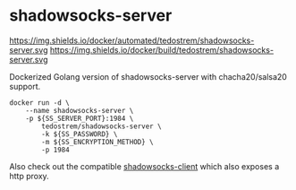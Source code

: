 # shadowsocks-server
https://img.shields.io/docker/automated/tedostrem/shadowsocks-server.svg
https://img.shields.io/docker/build/tedostrem/shadowsocks-server.svg

Dockerized Golang version of shadowsocks-server with chacha20/salsa20 support.
```
docker run -d \
	--name shadowsocks-server \
	-p ${SS_SERVER_PORT}:1984 \
		tedostrem/shadowsocks-server \
		-k ${SS_PASSWORD} \
		-m ${SS_ENCRYPTION_METHOD} \
		-p 1984
```
Also check out the compatible [shadowsocks-client](https://github.com/tedostrem/shadowsocks-client) which also exposes a http proxy.
